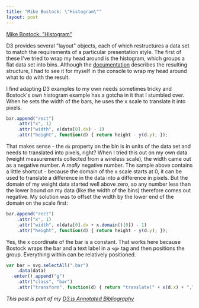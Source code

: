```yaml
---
title: "Mike Bostock: \"Histogram\""
layout: post
---
```


[Mike Bostock: "Histogram"][article]

D3 provides several "layout" objects, each of which restructures a data set to match the requirements of a particular presentation style. The first of these I've tried to wrap my head around is the histogram, which groups a flat data set into bins. Although the [documentation][11a] describes the resulting structure, I had to see it for myself in the console to wrap my head around what to do with the result.

I find adapting D3 examples to my own needs sometimes tricky and Bostock's own histogram example has a gotcha in it that I stumbled over. When he sets the width of the bars, he uses the x scale to translate it into pixels.

```javascript
bar.append("rect")
    .attr("x", 1)
    .attr("width", x(data[0].dx) - 1)
    .attr("height", function(d) { return height - y(d.y); });
```

That makes sense - the `dx` property on the bin is in units of the data set and needs to translated into pixels, right? When I tried this out on my own data (weight measurements collected from a wireless scale), the width came out as a negative number. A *really* negative number. The sample above contains a little shortcut - because the domain of the x scale starts at 0, it can be used to translate a difference in the data into a difference in pixels. But the domain of my weight data started well above zero, so any number less than the lower bound on my data (like the width of the bins) therefore comes out negative. My solution was to offset the width by the lower end of the domain on the scale first:

```javascript
bar.append("rect")
    .attr("x", 1)
    .attr("width", x(data[0].dx + x.domain()[0]) - 1)
    .attr("height", function(d) { return height - y(d.y); });
```

Yes, the x coordinate of the bar is a constant. That works here because Bostock wraps the bar and a text label in a `<g>` tag and then positions the group. Everything within can be relatively positioned.

```javascript
var bar = svg.selectAll(".bar")
    .data(data)
  .enter().append("g")
    .attr("class", "bar")
    .attr("transform", function(d) { return "translate(" + x(d.x) + "," + y(d.y) + ")"; });
```


[11a]: https://github.com/mbostock/d3/wiki/Histogram-Layout#_histogram "Histogram Layout"
_This post is part of my [D3.js Annotated Bibliography][d3biblio]_

[article]: http://bl.ocks.org/mbostock/3048450 "Histogram"
[d3biblio]: http://www.poorlytrainedape.com/tag/d3-bibliography/